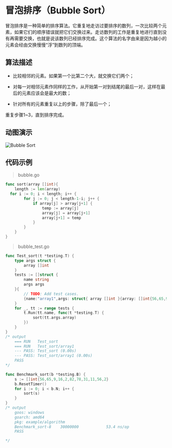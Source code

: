 # 冒泡排序（Bubble Sort）

冒泡排序是一种简单的排序算法。它重复地走访过要排序的数列，一次比较两个元素，如果它们的顺序错误就把它们交换过来。走访数列的工作是重复地进行直到没有再需要交换，也就是说该数列已经排序完成。这个算法的名字由来是因为越小的元素会经由交换慢慢“浮”到数列的顶端。 

## 算法描述

* 比较相邻的元素。如果第一个比第二个大，就交换它们两个；

* 对每一对相邻元素作同样的工作，从开始第一对到结尾的最后一对，这样在最后的元素应该会是最大的数；

* 针对所有的元素重复以上的步骤，除了最后一个；

重复步骤1~3，直到排序完成。

## 动图演示

![Bubble Sort](https://images2017.cnblogs.com/blog/849589/201710/849589-20171015223238449-2146169197.gif)

## 代码示例

> bubble.go

```go
func sort(array []int){
	length := len(array)
  for i := 0; i < length; i++ {
        for j := 0; j < length-1-i; j++ {
            if array[j] > array[j+1] {
                temp := array[j]
                array[j] = array[j+1]
                array[j+1] = temp
            }
        }
    }
} 

```

> bubble_test.go

```go
func Test_sort(t *testing.T) {
	type args struct {
		array []int
	}
	tests := []struct {
		name string
		args args
	}{
		// TODO: Add test cases.
		{name:"array1",args: struct{ array []int }{array: []int{56,65,9,16,2,82,78,31,11,56,2}}},
	}
	for _, tt := range tests {
		t.Run(tt.name, func(t *testing.T) {
			sort(tt.args.array)
		})
	}
}
/* output
	=== RUN   Test_sort
	=== RUN   Test_sort/array1
	--- PASS: Test_sort (0.00s)
   	--- PASS: Test_sort/array1 (0.00s)
	PASS
*/

func Benchmark_sort(b *testing.B) {
	s := []int{56,65,9,16,2,82,78,31,11,56,2}
	b.ResetTimer()
	for i := 0; i < b.N; i++ {
		sort(s)
	}
}
/* output
	goos: windows
	goarch: amd64
	pkg: example/algorithm
	Benchmark_sort-8   	30000000	        53.4 ns/op
	PASS

*/
```


